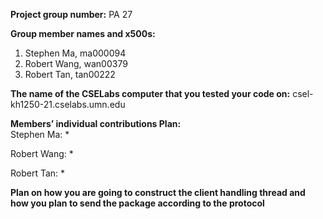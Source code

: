 **Project group number:** PA 27

**Group member names and x500s:**
1. Stephen Ma, ma000094
2. Robert Wang, wan00379
3. Robert Tan, tan00222

**The name of the CSELabs computer that you tested your code on:**
csel-kh1250-21.cselabs.umn.edu

**Members’ individual contributions Plan:**  
Stephen Ma:
* 

Robert Wang:
* 

Robert Tan:
*

**Plan on how you are going to construct the client handling thread and how you plan to send the package according to the protocol**  
